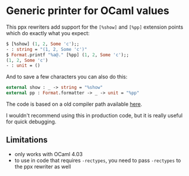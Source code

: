 Generic printer for OCaml values
================================

This ppx rewriters add support for the `[%show]` and `[%pp]` extension
points which do exactly what you expect:

```ocaml
$ [%show] (1, 2, Some 'c');;
- : string = "(1, 2, Some 'c')"
$ Format.printf "%a@." [%pp] (1, 2, Some 'c');;
(1, 2, Some 'c')
- : unit = ()
```

And to save a few characters you can also do this:

```ocaml
external show : _ -> string = "%show"
external pp : Format.formatter -> _ -> unit = "%pp"
```

The code is based on a old compiler path available
[here](https://github.com/diml/ocaml-3.12.1-print).

I wouldn't recommend using this in production code, but it is really
useful for quick debugging.

Limitations
-----------

- only works with OCaml 4.03
- to use in code that requires `-rectypes`, you need to pass `-rectypes`
  to the ppx rewriter as well
